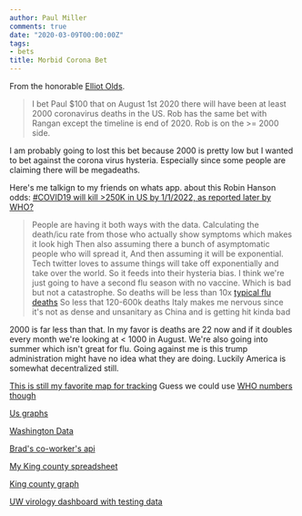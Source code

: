 ```yaml
---
author: Paul Miller
comments: true
date: "2020-03-09T00:00:00Z"
tags:
- bets
title: Morbid Corona Bet
---
```


From the honorable [Elliot Olds](https://twitter.com/elliot_olds). 

> I bet Paul $100 that on August 1st 2020 there will have been at least 2000 coronavirus deaths in the US.
> Rob has the same bet with Rangan except the timeline is end of 2020. Rob is on the >= 2000 side.

I am probably going to lost this bet because 2000 is pretty low but I wanted to bet against the corona virus hysteria. Especially since some people are claiming there will be megadeaths.

Here's me talkign to my friends on whats app. about this Robin Hanson odds: [ #COVID19 will kill >250K in US by 1/1/2022, as reported later by WHO? ](https://twitter.com/robinhanson/status/1236438140103069698?s=20)


> People are having it both ways with the data.
> Calculating the death/icu rate from those who actually show symptoms which makes it look high
> Then also assuming there a bunch of asymptomatic people who will spread it,
> And then assuming it will be exponential.
> Tech twitter loves to assume things will take off exponentially and take over the world.
> So it feeds into their hysteria bias.
> I think we're just going to have a second flu season with no vaccine.
> Which is bad but not a catastrophe.
> So deaths will be less than 10x [typical flu deaths](https://www.cdc.gov/flu/about/burden/index.html)
> So less that 120-600k deaths
> Italy makes me nervous since it's not as dense and unsanitary as China and is getting hit kinda bad

2000 is far less than that. In  my favor is deaths are 22 now and if it doubles every month we're looking at <  1000 in August. We're also going into summer which isn't great for flu. Going against me is this trump administration might have no idea what they are doing. Luckily America is somewhat decentralized still.

[This is still my favorite map for tracking](https://coronavirus.jhu.edu/map.html)
Guess we could use [WHO numbers though](https://www.who.int/emergencies/diseases/novel-coronavirus-2019/situation-reports/)

[Us graphs](
https://www.worldometers.info/coronavirus/country/us/)

[Washington Data](https://www.doh.wa.gov/Emergencies/Coronavirus)

[Brad's co-worker's api](https://github.com/ExpDev07/coronavirus-tracker-api)

[My King county spreadsheet](https://docs.google.com/spreadsheets/d/13nhWV4AdGMCpYAS-fCNarz1LD4kMbwQoGnI-VkMrJRQ/edit?usp=sharing)

[King county graph](https://www.kingcounty.gov/depts/health/communicable-diseases/disease-control/novel-coronavirus/data-dashboard.aspx)

[UW virology dashboard with testing data](https://depts.washington.edu/labmed/covid19/)

